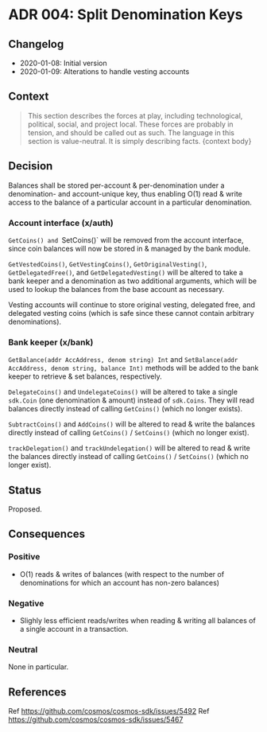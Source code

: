 # ADR 004: Split Denomination Keys

## Changelog

- 2020-01-08: Initial version
- 2020-01-09: Alterations to handle vesting accounts

## Context

> This section describes the forces at play, including technological, political, social, and project local. These forces are probably in tension, and should be called out as such. The language in this section is value-neutral. It is simply describing facts.
> {context body}

## Decision

Balances shall be stored per-account & per-denomination under a denomination- and account-unique key, thus enabling O(1) read & write access to the balance of a particular account in a particular denomination.

### Account interface (x/auth)

`GetCoins() and `SetCoins()` will be removed from the account interface, since coin balances will now be stored in & managed by the bank module.

`GetVestedCoins()`, `GetVestingCoins()`, `GetOriginalVesting()`, `GetDelegatedFree()`, and `GetDelegatedVesting()` will be altered to take a bank keeper and a denomination as two additional arguments, which will be used to lookup the balances from the base account as necessary.

Vesting accounts will continue to store original vesting, delegated free, and delegated vesting coins (which is safe since these cannot contain arbitrary denominations).

### Bank keeper (x/bank)

`GetBalance(addr AccAddress, denom string) Int` and `SetBalance(addr AccAddress, denom string, balance Int)` methods will be added to the bank keeper to retrieve & set balances, respectively.

`DelegateCoins()` and `UndelegateCoins()` will be altered to take a single `sdk.Coin` (one denomination & amount) instead of `sdk.Coins`. They will read balances directly instead of calling `GetCoins()` (which no longer exists).

`SubtractCoins()` and `AddCoins()` will be altered to read & write the balances directly instead of calling `GetCoins()` / `SetCoins()` (which no longer exist).

`trackDelegation()` and `trackUndelegation()` will be altered to read & write the balances directly instead of calling `GetCoins()` / `SetCoins()` (which no longer exist).

## Status

Proposed.

## Consequences

### Positive

- O(1) reads & writes of balances (with respect to the number of denominations for which an account has non-zero balances)

### Negative

- Slighly less efficient reads/writes when reading & writing all balances of a single account in a transaction.

### Neutral

None in particular.

## References

Ref https://github.com/cosmos/cosmos-sdk/issues/5492
Ref https://github.com/cosmos/cosmos-sdk/issues/5467
